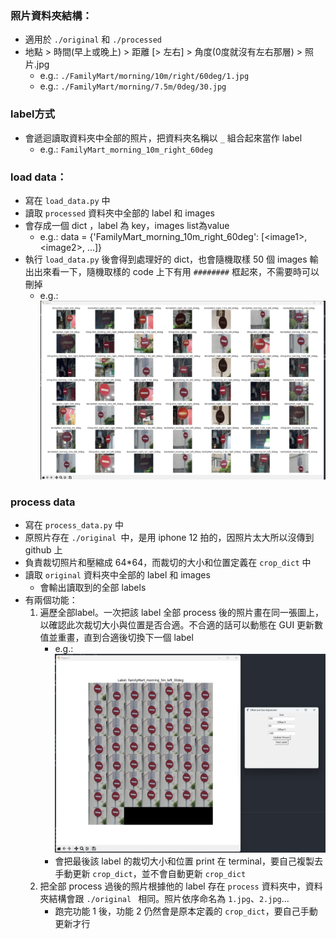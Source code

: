 ### 照片資料夾結構：
* 適用於 `./original` 和 `./processed`
* 地點 > 時間(早上或晚上) > 距離 [> 左右] > 角度(0度就沒有左右那層) > 照片.jpg
    *  e.g.: `./FamilyMart/morning/10m/right/60deg/1.jpg`
    * e.g.: `./FamilyMart/morning/7.5m/0deg/30.jpg`

### label方式
* 會遞迴讀取資料夾中全部的照片，把資料夾名稱以 `_` 組合起來當作 label
    * e.g.: `FamilyMart_morning_10m_right_60deg`

### load data：
* 寫在 `load_data.py` 中
* 讀取 `processed` 資料夾中全部的 label 和 images
* 會存成一個 dict ，label 為 key，images list為value
    * e.g.: data = {'FamilyMart_morning_10m_right_60deg': [\<image1>, \<image2>, ...]}
* 執行 `load_data.py` 後會得到處理好的 dict，也會隨機取樣 50 個 images 輸出出來看一下，隨機取樣的 code 上下有用 `########` 框起來，不需要時可以刪掉
    * e.g.:![alt text](./assets/image.png)

### process data
* 寫在 `process_data.py` 中
* 原照片存在 `./original `中，是用 iphone 12 拍的，因照片太大所以沒傳到 github 上
* 負責裁切照片和壓縮成 64*64，而裁切的大小和位置定義在 `crop_dict` 中
* 讀取 `original` 資料夾中全部的 label 和 images
    * 會輸出讀取到的全部 labels
* 有兩個功能：
    1. 遍歷全部label。一次把該 label 全部 process 後的照片畫在同一張圖上，以確認此次裁切大小與位置是否合適。不合適的話可以動態在 GUI 更新數值並重畫，直到合適後切換下一個 label
        * e.g.: ![alt text](./assets/image-1.png)
        * 會把最後該 label 的裁切大小和位置 print 在 terminal，要自己複製去手動更新 `crop_dict`，並不會自動更新 `crop_dict`
    2. 把全部 process 過後的照片根據他的 label 存在 `process` 資料夾中，資料夾結構會跟 `./original ` 相同。照片依序命名為 `1.jpg`、`2.jpg`...
        * 跑完功能 1 後，功能 2 仍然會是原本定義的 `crop_dict`，要自己手動更新才行